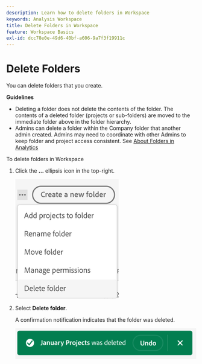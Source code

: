 ```yaml
---
description: Learn how to delete folders in Workspace
keywords: Analysis Workspace
title: Delete Folders in Workspace
feature: Workspace Basics
exl-id: dcc78e0e-49d6-40bf-a606-9a7f3f19911c
---
```


# Delete Folders 

You can delete folders that you create.

**Guidelines**

*  Deleting a folder does not delete the contents of the folder. The contents of a deleted folder (projects or sub-folders) are moved to the immediate folder above in the folder hierarchy.
*  Admins can delete a folder within the Company folder that another admin created. Admins may need to coordinate with other Admins to keep folder and project access consistent. See [About Folders in Analytics](/help\analysis-workspace\build-workspace-project\workspace-folders\about-folders.md)

To delete folders in Workspace 

1.  Click the **…** ellipsis icon in the top-right.

    ![](/help/analysis-workspace/build-workspace-project/assets/select-delete-folder.png)
 
2.  Select **Delete folder**.
 
    A confirmation notification indicates that the folder was deleted.

    ![](/help/analysis-workspace/build-workspace-project/assets/deleted-folder.png)

